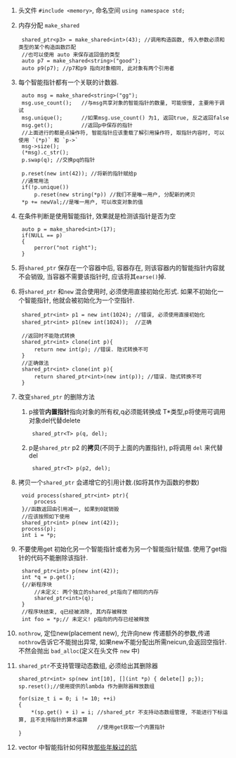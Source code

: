 1. 头文件 `#include <memory>`, 命名空间 `using namespace std;`
2. 内存分配 `make_shared`

		shared_ptr<p3> = make_shared<int>(43); //调用构造函数, 传入参数必须和类型的某个构造函数匹配
		//也可以使用 auto 来保存返回值的类型
		auto p7 = make_shared<string>("good");
		auto p9(p7); //p7和p9 指向对象相同, 此对象有两个引用者
3. 每个智能指针都有一个关联的计数器.

		auto msg = make_shared<string>("gg");
		msg.use_count();   //与msg共享对象的智能指针的数量, 可能很慢, 主要用于调试
		msg.unique();      //如果msg.use_count() 为1, 返回true, 反之返回false
		msg.get();		   //返回p中保存的指针
		//上面进行的都是点操作符, 智能指针应该重载了解引用操作符, 取指针内容时, 可以使用 `(*p)` 和 `p->`
		msg->size();
		(*msg).c_str();
		p.swap(q); //交换pq的指针

		p.reset(new int(42)); //将新的指针赋给p
		//通常用法
		if(!p.unique())
			p.reset(new string(*p))	//我们不是唯一用户, 分配新的拷贝
		*p += newVal;//是唯一用户, 可以改变对象的值
		
4. 在条件判断是使用智能指针, 效果就是检测该指针是否为空

		auto p = make_shared<int>(17);
		if(NULL == p)
		{
			perror("not right");
		}
5. 将`shared_ptr` 保存在一个容器中后, 容器存在, 则该容器内的智能指针内容就不会销毁, 当容器不需要该指针时, 应该将其`earse()`掉.
6. 将`shared_ptr` 和`new` 混合使用时, 必须使用直接初始化形式. 如果不初始化一个智能指针, 他就会被初始化为一个空指针.

		shared_ptr<int> p1 = new int(1024); //错误, 必须使用直接初始化
		shared_ptr<int> p1(new int(1024));  //正确
			
		//返回时不能隐式转换
		shared_ptr<int> clone(int p){
			return new int(p); //错误. 隐式转换不可
		}
		//正确做法
		shared_ptr<int> clone(int p){
			return shared_ptr<int>(new int(p)); //错误. 隐式转换不可
		}
		
7. 改变`shared_ptr` 的删除方法
	1. p接管**内置指针**指向对象的所有权,q必须能转换成 T*类型,p将使用可调用对象del代替delete
	
			shared_ptr<T> p(q, del); 

	2. p是`shared_ptr` p2 的**拷贝**(不同于上面的内置指针), p将调用 `del` 来代替del

			shared_ptr<T> p(p2, del); 

8. 拷贝一个`shared_ptr` 会递增它的引用计数.(如将其作为函数的参数)

		void process(shared_ptr<int> ptr){
			process
		}//函数返回由引用减一, 如果到0就销毁
		//应该按照如下使用
		shared_ptr<int> p(new int(42));
		process(p);
		int i = *p;

9. 不要使用get 初始化另一个智能指针或者为另一个智能指针赋值. 使用了get指针的代码不能删除该指针.

		shared_ptr<int> p(new int(42));
		int *q = p.get();
		{//新程序块
			//未定义: 两个独立的shared_pt指向了相同的内存
			shared_ptr<int>(q);
		}
		//程序块结束, q已经被消除, 其内存被释放
		int foo = *p;// 未定义! p指向的内存已经被释放 

10. `nothrow`, 定位new(placement new), 允许向new 传递额外的参数,传递`nothrow`告诉它不能抛出异常, 如果new不能分配出所需neicun,会返回空指针. 不然会抛出 `bad_alloc`(定义在头文件 `new` 中)
11. `shared_ptr`不支持管理动态数组, 必须给出其删除器

		shared_ptr<int> sp(new int[10], [](int *p) { delete[] p;});
		sp.reset();//使用提供的lambda 作为删除器释放数组 

		for(size_t i = 0; i != 10; ++i)
		{
			*(sp.get() + i) = i; //shared_ptr 不支持动态数组管理, 不能进行下标运算, 且不支持指针的算术运算
								 //使用get获取一个内置指针
		}
        
12. vector 中智能指针如何释放[那些年躲过的坑](https://www.kancloud.cn/wangshubo1989/pit/100948)